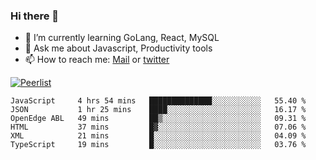 ### Hi there 👋

- 🌱 I’m currently learning GoLang, React, MySQL
- 💬 Ask me about Javascript, Productivity tools 
- 📫 How to reach me: [Mail](mailto:kvaishak47@gmail.com) or [twitter](https://twitter.com/kvaish4k)

[![Peerlist](https://peerlist-readme-badge.herokuapp.com/api/kvaishak)](https://peerlist.io/kvaishak)

<!--START_SECTION:waka-->

```text
JavaScript     4 hrs 54 mins   ██████████████░░░░░░░░░░░   55.40 %
JSON           1 hr 25 mins    ████░░░░░░░░░░░░░░░░░░░░░   16.17 %
OpenEdge ABL   49 mins         ██▒░░░░░░░░░░░░░░░░░░░░░░   09.31 %
HTML           37 mins         █▓░░░░░░░░░░░░░░░░░░░░░░░   07.06 %
XML            21 mins         █░░░░░░░░░░░░░░░░░░░░░░░░   04.09 %
TypeScript     19 mins         █░░░░░░░░░░░░░░░░░░░░░░░░   03.76 %
```

<!--END_SECTION:waka-->
